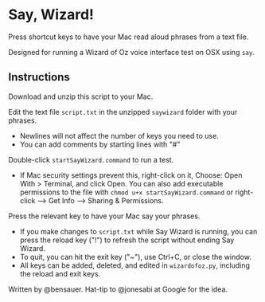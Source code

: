 # Say, Wizard!

Press shortcut keys to have your Mac read aloud phrases from a text file.

Designed for running a Wizard of Oz voice interface test on OSX using `say`.

## Instructions

Download and unzip this script to your Mac.

Edit the text file `script.txt` in the unzipped `saywizard` folder with your phrases.

- Newlines will not affect the number of keys you need to use.
- You can add comments by starting lines with "#"

Double-click `startSayWizard.command` to run a test. 

- If Mac security settings prevent this, right-click on it, Choose: Open With > Terminal, and click Open. You can also add executable permissions to the file with `chmod u+x startSayWizard.command` or right-click --> Get Info --> Sharing & Permissions.

Press the relevant key to have your Mac say your phrases. 

- If you make changes to `script.txt` while Say Wizard is running, you can press the reload key ("!") to refresh the script without ending Say Wizard. 
- To quit, you can hit the exit key ("~"), use Ctrl+C, or close the window.
- All keys can be added, deleted, and edited in `wizardofoz.py`, including the reload and exit keys.

Written by @bensauer. Hat-tip to @jonesabi at Google for the idea. 
